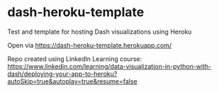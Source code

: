 # dash-heroku-template
Test and template for hosting Dash visualizations using Heroku

Open via
https://dash-heroku-template.herokuapp.com/

Repo created using LinkedIn Learning course:
https://www.linkedin.com/learning/data-visualization-in-python-with-dash/deploying-your-app-to-heroku?autoSkip=true&autoplay=true&resume=false
